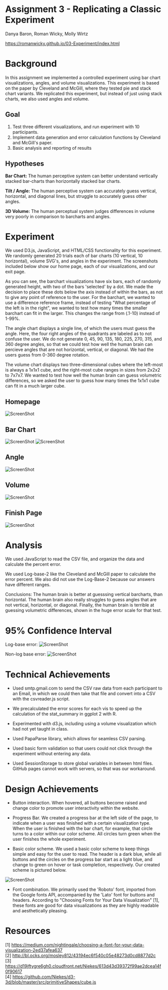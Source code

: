 # Assignment 3 - Replicating a Classic Experiment 

Danya Baron, Roman Wicky, Molly Wirtz

https://romanwicky.github.io/03-Experiment/index.html


# Background

In this assignment we implemented a controlled experiment using bar chart visualizations, angles, and volume visualizations. This experiment is based on
the paper by Cleveland and McGill, where they tested pie and stack chart variants. We replicated this experiment, but instead of just using stack charts,
we also used angles and volume. 

## Goal 

1) Test three different visualizations, and run experiment with 10 participants.
2) Implement data generation and error calculation functions by Cleveland and McGill's paper.
3) Basic analysis and reporting of results

## Hypotheses 
<b>Bar Chart:</b>
The human perceptive system can better understand vertically stacked bar-charts than horizontally stacked bar charts.

<b>Tilt / Angle:</b>
The human perceptive system can accurately guess vertical, horizontal, and diagonal lines, but struggle to accurately guess other angles. 

<b>3D Volume:</b>
The human perceptual system judges differences in volume very poorly in comparison to barcharts and angles.

# Experiment

We used D3.js, JavaScript, and HTML/CSS functionality for this experiment. We randomly generated 20 trials each of bar charts (10 vertical, 10 horizontal), volume SVG's, and angles in the experiment. The screenshots included below show our home page, each of our visualizations, and our exit page. 

As you can see, the barchart visualizations have six bars, each of randomly generated height, with two of the bars 'selected' by a dot. We made the decision to place these dots below the axis instead of within the bars, as not to give any point of reference to the user. For the barchart, we wanted to use a difference reference frame, instead of testing "What percentage of the left is in the right", we wanted to test how many times the smaller barchart can fit in the larger. This changes the range from (.1-10) instead of 1-99%.

The angle chart displays a single line, of which the users must guess the angle. Here, the four right angles of the quadrants are labeled as to not confuse the user. We do not generate 0, 45, 90, 135, 180, 225, 270, 315, and 360 degree angles, so that we could test how well the human brain can percieve angles that are not horizontal, vertical, or diagonal. We had the users guess from 0-360 degree rotation.

The volume chart displays two three-dimensional cubes where the left-most is always a 1x1x1 cube, and the right-most cube ranges in sizes from 2x2x2 to 7x7x7. We wanted to test how well the human brain can guess volumetric differences, so we asked the user to guess how many times the 1x1x1 cube can fit in a much larger cube.



## Homepage 

![ScreenShot](https://github.com/romanwicky/03-Experiment/blob/roman-work/img/homepage.png)

## Bar Chart

![ScreenShot](https://github.com/romanwicky/03-Experiment/blob/roman-work/img/barchart1.png)
![ScreenShot](https://github.com/romanwicky/03-Experiment/blob/main/img/barchart2.png)

## Angle

![ScreenShot](https://github.com/romanwicky/03-Experiment/blob/main/img/angle-ss.png)

## Volume

![ScreenShot](https://github.com/romanwicky/03-Experiment/blob/roman-work/img/volume1.png)

## Finish Page

![ScreenShot](https://github.com/romanwicky/03-Experiment/blob/roman-work/img/finished%20page.png)


# Analysis

We used JavaScript to read the CSV file, and organize the data and calculate the percent error.

We used Log-base-2 like the Cleveland and McGill paper to calculate the error percent.
We also did not use the Log-Base-2 because our answers have different ranges.


Conclusions:
The human brain is better at guesssing vertical barcharts, than horizontal. The human brain also really struggles to guess angles that are not vertical, horizontal, or diagonal. Finally, the human brain is terrible at guessing volumetric differences, shown in the huge error scale for that test.

# 95% Confidence Interval

Log-base error:
![ScreenShot](https://github.com/romanwicky/03-Experiment/blob/main/img/log-result.png)


Non-log base error:
![ScreenShot](https://github.com/romanwicky/03-Experiment/blob/main/img/non-log%20error.png)


# Technical Achievements

- Used smtp.gmail.com to send the CSV raw data from each participant to an Email, in which we could then take that file and convert into a CSV with the csvreader.js script.

- We precalculated the error scores for each vis to speed up the calculation of the stat_summary in ggplot 2 with R. 

- Experimented with d3.js, including using a volume visualization which had not yet taught in class.

- Used PapaParse library, which allows for seamless CSV parsing.

- Used basic form validation so that users could not click through the experiment without entering any data. 

- Used SessionStorage to store global variables in between html files. GitHub pages cannot work with servers, so that was our workaround.




# Design Achievements

- Button interaction. When hovered, all buttons become raised and change color to promote user interactivity within the website.

- Progress Bar. We created a progress bar at the left side of the page, to indicate when a user was finished with a certain visualization type. When the user is finished with the bar chart, for example, that circle turns to a color within our color scheme. All circles turn green when the user finishes the whole experiment.

- Basic color scheme. We used a basic color scheme to keep things simple and easy for the user to read. The header is a dark blue, while all buttons and the circles on the progress bar start as a light blue, and change to green on hover or task completion, respectively. Our created scheme is pictured below. 

![ScreenShot](https://github.com/romanwicky/03-Experiment/blob/main/img/scheme.png)

- Font combination. We primarily used the 'Roboto' font, imported from the Google fonts API, accompanied by the 'Lato' font for buttons and headers. According to "Choosing Fonts for Your Data Visualization" [1], these fonts are good for data visualizations as they are highly readable and aesthetically pleasing. 



# Resources
[1] https://medium.com/nightingale/choosing-a-font-for-your-data-visualization-2ed37afea637<br/>
[2] http://bl.ocks.org/mosley812/43194ec6f540c05e48273d0cd8877d2c<br/>
[3] https://d19jftygre6gh0.cloudfront.net/Niekes/613d43d39372f99ae2dcea14f0f90617<br/>
[4] https://github.com/Niekes/d3-3d/blob/master/src/primitiveShapes/cube.js<br/>


```

